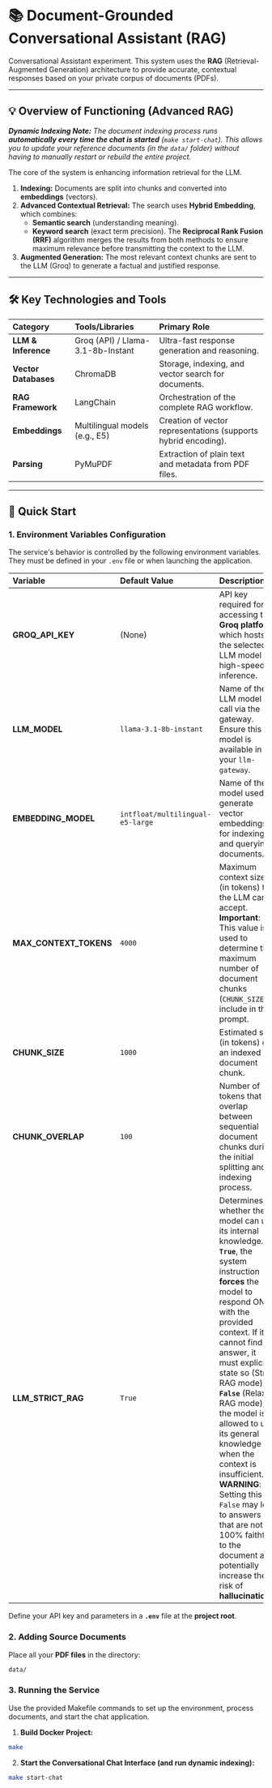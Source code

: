 # 📚 Document-Grounded Conversational Assistant (RAG)

Conversational Assistant experiment. This system uses the **RAG** (Retrieval-Augmented Generation) architecture to provide accurate, contextual responses based on your private corpus of documents (PDFs).

---

## 💡 Overview of Functioning (Advanced RAG)

***Dynamic Indexing Note:*** *The document indexing process runs **automatically every time the chat is started** (`make start-chat`). This allows you to update your reference documents (in the `data/` folder) without having to manually restart or rebuild the entire project.*

The core of the system is enhancing information retrieval for the LLM.

1.  **Indexing:** Documents are split into chunks and converted into **embeddings** (vectors).
2.  **Advanced Contextual Retrieval:** The search uses **Hybrid Embedding**, which combines:
    * **Semantic search** (understanding meaning).
    * **Keyword search** (exact term precision).
    The **Reciprocal Rank Fusion (RRF)** algorithm merges the results from both methods to ensure maximum relevance before transmitting the context to the LLM.
3.  **Augmented Generation:** The most relevant context chunks are sent to the LLM (Groq) to generate a factual and justified response.

---

## 🛠️ Key Technologies and Tools

| Category | Tools/Libraries | Primary Role |
| :--- | :--- | :--- |
| **LLM & Inference** | Groq (API) / Llama-3.1-8b-Instant | Ultra-fast response generation and reasoning. |
| **Vector Databases** | ChromaDB | Storage, indexing, and vector search for documents. |
| **RAG Framework** | LangChain | Orchestration of the complete RAG workflow. |
| **Embeddings** | Multilingual models (e.g., E5) | Creation of vector representations (supports hybrid encoding). |
| **Parsing** | PyMuPDF | Extraction of plain text and metadata from PDF files. |

---

## 🚀 Quick Start

### 1. Environment Variables Configuration

The service's behavior is controlled by the following environment variables. They must be defined in your `.env` file or when launching the application.

| Variable | Default Value | Description | Usage |
| :--- | :--- | :--- | :--- |
| **GROQ_API_KEY** | (None) | API key required for accessing the **Groq platform**, which hosts the selected LLM model for high-speed inference. | Authentication and authorization for LLM calls via the gateway. |
| **LLM_MODEL** | `llama-3.1-8b-instant` | Name of the LLM model to call via the gateway. Ensure this model is available in your `llm-gateway`. | Defines the model used for final response generation. |
| **EMBEDDING_MODEL** | `intfloat/multilingual-e5-large` | Name of the model used to generate vector embeddings for indexing and querying documents. | Defines the embedding function used by the vector database (ChromaDB) for dense search. |
| **MAX_CONTEXT_TOKENS** | `4000` | Maximum context size (in tokens) that the LLM can accept. **Important**: This value is used to determine the maximum number of document chunks (`CHUNK_SIZE`) to include in the prompt. | Limits the amount of document content sent to the LLM to prevent context overflow. |
| **CHUNK_SIZE** | `1000` | Estimated size (in tokens) of an indexed document chunk. | Used to calculate the number of chunks to select: `MAX_CONTEXT_TOKENS / CHUNK_SIZE`. |
| **CHUNK_OVERLAP** | `100` | Number of tokens that will overlap between sequential document chunks during the initial splitting and indexing process. | Ensures context is preserved when splitting documents, improving retrieval quality. |
| **LLM_STRICT_RAG** | `True` | Determines whether the model can use its internal knowledge. If **`True`**, the system instruction **forces** the model to respond ONLY with the provided context. If it cannot find the answer, it must explicitly state so (Strict RAG mode). If **`False`** (Relaxed RAG mode), the model is allowed to use its general knowledge when the context is insufficient. **WARNING**: Setting this to `False` may lead to answers that are not 100% faithful to the document and potentially increase the risk of **hallucinations**. |

Define your API key and parameters in a **`.env`** file at the **project root**.

### 2. Adding Source Documents

Place all your **PDF files** in the directory:

```bash
data/
```

### 3. Running the Service

Use the provided Makefile commands to set up the environment, process documents, and start the chat application.

1. **Build Docker Project:**

```bash
make
```

2. **Start the Conversational Chat Interface (and run dynamic indexing):**

```bash
make start-chat
```


